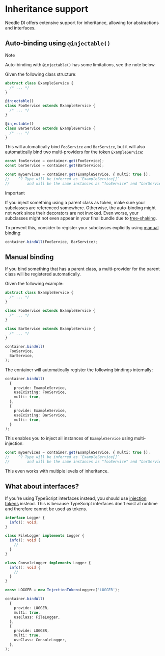 
# Inheritance support

Needle DI offers extensive support for inheritance, allowing
for abstractions and interfaces.

## Auto-binding using `@injectable()`

> [!NOTE]
> Auto-binding with `@injectable()` has some limitations, see the note below.

Given the following class structure:

```typescript
abstract class ExampleService {
  /* ... */
}

@injectable()
class FooService extends ExampleService {
  /* ... */
}

@injectable()
class BarService extends ExampleService {
  /* ... */
}
```

This will automatically bind `FooService` and `BarService`, but it will also automatically
bind two multi-providers for the token `ExampleService`:

```typescript
const fooService = container.get(FooService);
const barService = container.get(BarService);

const myServices = container.get(ExampleService, { multi: true });
//    ^? Type will be inferred as `ExampleService[]`
//        and will be the same instances as "fooService" and "barService'
```

> [!IMPORTANT]
> If you inject something using a parent class as token, make sure your subclasses are referenced somewhere. Otherwise, the auto-binding might not work since their
> decorators are not invoked. Even worse, your subclasses might not even appear in your final bundle due to 
> [tree-shaking](/advanced/tree-shaking).
> 
> To prevent this, consider to register your subclasses explicitly using [manual binding](#manual-binding):
> 
> ```typescript
> container.bindAll(FooService, BarService);
> ```

## Manual binding

If you bind something that has a parent class, a multi-provider for the parent class will be registered automatically.

Given the following example:

```typescript
abstract class ExampleService {
  /* ... */
}

class FooService extends ExampleService {
  /* ... */
}

class BarService extends ExampleService {
  /* ... */
}

container.bindAll(
  FooService,
  BarService,
);
```

The container will automatically register the following bindings internally:

```typescript
container.bindAll(
  {
    provide: ExampleService,
    useExisting: FooService,
    multi: true,
  },
  {
    provide: ExampleService,
    useExisting: BarService,
    multi: true,
  }
);
```

This enables you to inject all instances of `ExampleService` using multi-injection:
```typescript
const myServices = container.get(ExampleService, { multi: true });
//    ^? Type will be inferred as `ExampleService[]`
//        and will be the same instances as "fooService" and "barService'
```

This even works with multiple levels of inheritance.

## What about interfaces?

If you're using TypeScript interfaces instead, you should use [injection tokens](/concepts/tokens#injectiontoken-t) instead. 
This is because TypeScript interfaces don't exist at runtime and therefore cannot be used as tokens.

```typescript
interface Logger {
  info(): void;
}

class FileLogger implements Logger {
  info(): void {
    //
  }
}

class ConsoleLogger implements Logger {
  info(): void {
    //
  }
}

const LOGGER = new InjectionToken<Logger>('LOGGER');

container.bindAll(
  {
    provide: LOGGER,
    multi: true,
    useClass: FileLogger,
  },
  {
    provide: LOGGER,
    multi: true,
    useClass: ConsoleLogger,
  },
);
```
